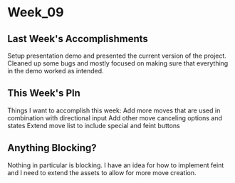 Week_09
=======

## Last Week's Accomplishments

Setup presentation demo and presented the current version of the project. Cleaned up some bugs
and mostly focused on making sure that everything in the demo worked as intended.

## This Week's Pln

Things I want to accomplish this week:
	Add more moves that are used in combination with directional input
	Add other move canceling options and states
	Extend move list to include special and feint buttons

## Anything Blocking?

Nothing in particular is blocking. I have an idea for how to implement feint and I need to extend
the assets to allow for more move creation.